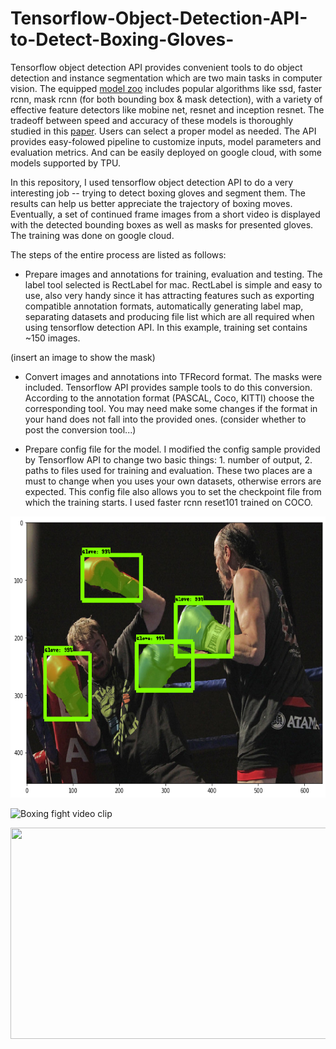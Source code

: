 # Tensorflow-Object-Detection-API-to-Detect-Boxing-Gloves-

Tensorflow object detection API provides convenient tools to do object detection and instance segmentation which are two main tasks in computer vision. The equipped [model zoo](https://github.com/tensorflow/models/blob/master/research/object_detection/g3doc/detection_model_zoo.md) includes popular algorithms like ssd, faster rcnn, mask rcnn (for both bounding box & mask detection), with a variety of effective feature detectors like mobine net, resnet and inception resnet. The tradeoff between speed and accuracy of these models is thoroughly studied in this [paper](https://arxiv.org/pdf/1611.10012.pdf). Users can select a proper model as needed. The API provides easy-folowed pipeline to customize inputs, model parameters and evaluation metrics. And can be easily deployed on google cloud, with some models supported by TPU. 

In this repository, I used tensorflow object detection API to do a very interesting job -- trying to detect boxing gloves and segment them. The results can help us better appreciate the trajectory of boxing moves. Eventually, a set of continued frame images from a short video is displayed with the detected bounding boxes as well as masks for presented gloves. The training was done on google cloud.

The steps of the entire process are listed as follows:

* Prepare images and annotations for training, evaluation and testing. The label tool selected is RectLabel for mac. RectLabel is simple and easy to use, also very handy since it has attracting features such as exporting compatible annotation formats, automatically generating label map, separating datasets and producing file list which are all required when using tensorflow detection API. In this example, training set contains ~150 images. 

(insert an image to show the mask)

* Convert images and annotations into TFRecord format. The masks were included. Tensorflow API provides sample tools to do this conversion. According to the annotation format (PASCAL, Coco, KITTI) choose the corresponding tool. You may need make some changes if the format in your hand does not fall into the provided ones. 
(consider whether to post the conversion tool...)

* Prepare config file for the model. I modified the config sample provided by Tensorflow API to change two basic things: 1. number of output, 2. paths to files used for training and evaluation. These two places are a must to change when you uses your own datasets, otherwise errors are expected. This config file also allows you to set the checkpoint file from which the training starts. I used faster rcnn reset101 trained on COCO. 

<p align="center">
  <img src="readme.png" width=676 height=450>
</p>

![Boxing fight video clip](Boxing_fight_readme_downsize.gif)


<p align='center'>
  <img width="600" height="338" src="Boxing_fight_readme_downsize.gif">
</p>

